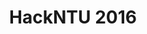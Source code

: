 ---
title: "HackNTU 2016"
excerpt: ""
collection: competitions
websiteurl: "https://www.ntu.edu.tw/spotlight/2016/903_20160908.html"
codeurl: "https://github.com/itsuncheng/HackNTU2016"
award: "Top 2 in Game Category"
description: "At HackNTU 2016, we built Adventure, a mobile game. It is an image-recognition based RPG game that allows users to capture images of real-life objects that they will be able to convert into virtual useful items for their characters. We used cloud Azure services which gave us the technology for image recognition on portable devices. Among over 200+ international teams, we ultimately won the Top 2 Prize in Game Category (less than 15 teams received prizes) and 50,000 NTD in total."
---